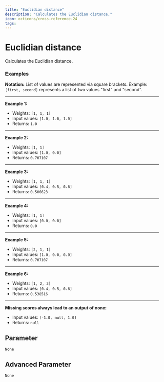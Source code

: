```yaml
---
title: "Euclidian distance"
description: "Calculates the Euclidian distance."
icon: octicons/cross-reference-24
tags: 
---
```

# Euclidian distance
<!-- This file was generated - DO NOT CHANGE IT MANUALLY -->



Calculates the Euclidian distance.

### Examples

**Notation:** List of values are represented via square brackets. Example: `[first, second]` represents a list of two values "first" and "second".

---
**Example 1:**

* Weights: `[1, 1, 1]`
* Input values: `[1.0, 1.0, 1.0]`
* Returns: `1.0`


---
**Example 2:**

* Weights: `[1, 1]`
* Input values: `[1.0, 0.0]`
* Returns: `0.707107`


---
**Example 3:**

* Weights: `[1, 1, 1]`
* Input values: `[0.4, 0.5, 0.6]`
* Returns: `0.506623`


---
**Example 4:**

* Weights: `[1, 1]`
* Input values: `[0.0, 0.0]`
* Returns: `0.0`


---
**Example 5:**

* Weights: `[2, 1, 1]`
* Input values: `[1.0, 0.0, 0.0]`
* Returns: `0.707107`


---
**Example 6:**

* Weights: `[1, 2, 3]`
* Input values: `[0.4, 0.5, 0.6]`
* Returns: `0.538516`


---
**Missing scores always lead to an output of none:**

* Input values: `[-1.0, null, 1.0]`
* Returns: `null`




## Parameter

`None`

## Advanced Parameter

`None`
